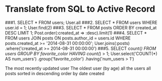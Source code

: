 
# Translate from SQL to Active Record
###1.
SELECT *
FROM
  users;
User.all
###2.
SELECT *
FROM
  users
WHERE
  user.id = 1;
User.find(2)
###3.
SELECT *
FROM
  posts
ORDER BY
  created_at DESC
LIMIT 1;
Post.order(:created_at => :desc).limit(1)
###4.
SELECT *
FROM
  users
JOIN
  posts
ON
  posts.author_id = users.id
WHERE
  posts.created_at >= '2014-08-31 00:00:00';
User.joins(:posts)
  .where('created_at >= 2014-08-31 00:00:00')
###5.
SELECT
  count(*)
FROM
  users
GROUP BY
  favorite_color
HAVING
  count(*) > 1;
User.select('COUNT(*) AS num_users')
  .group('favorite_color')
  .having('num_users > 1')


The most recently updated user
The oldest user (by age)
all the users
all posts sorted in descending order by date created